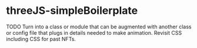 # threeJS-simpleBoilerplate

TODO
Turn into a class or module that can be augmented with another class or config file that plugs in details needed to make animation.
Revisit CSS including CSS for past NFTs\.
